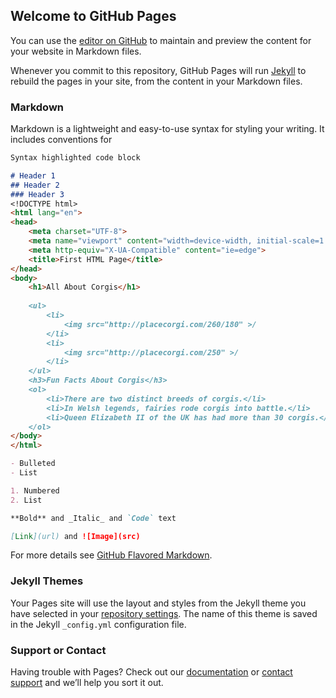 ## Welcome to GitHub Pages

You can use the [editor on GitHub](https://github.com/xianyu-li/xianyu-li.github.io/edit/master/index.md) to maintain and preview the content for your website in Markdown files.

Whenever you commit to this repository, GitHub Pages will run [Jekyll](https://jekyllrb.com/) to rebuild the pages in your site, from the content in your Markdown files.

### Markdown

Markdown is a lightweight and easy-to-use syntax for styling your writing. It includes conventions for

```markdown
Syntax highlighted code block

# Header 1
## Header 2
### Header 3
<!DOCTYPE html>
<html lang="en">
<head>
    <meta charset="UTF-8">
    <meta name="viewport" content="width=device-width, initial-scale=1.0">
    <meta http-equiv="X-UA-Compatible" content="ie=edge">
    <title>First HTML Page</title>
</head>
<body>
    <h1>All About Corgis</h1>
    
    <ul>
        <li>
            <img src="http://placecorgi.com/260/180" >/
        </li>
        <li>
            <img src="http://placecorgi.com/250" >/
        </li>
    </ul>
    <h3>Fun Facts About Corgis</h3>
    <ol>
        <li>There are two distinct breeds of corgis.</li>
        <li>In Welsh legends, fairies rode corgis into battle.</li>
        <li>Queen Elizabeth II of the UK has had more than 30 corgis.</li>
    </ol>
</body>
</html>

- Bulleted
- List

1. Numbered
2. List

**Bold** and _Italic_ and `Code` text

[Link](url) and ![Image](src)
```

For more details see [GitHub Flavored Markdown](https://guides.github.com/features/mastering-markdown/).

### Jekyll Themes

Your Pages site will use the layout and styles from the Jekyll theme you have selected in your [repository settings](https://github.com/xianyu-li/xianyu-li.github.io/settings). The name of this theme is saved in the Jekyll `_config.yml` configuration file.

### Support or Contact

Having trouble with Pages? Check out our [documentation](https://help.github.com/categories/github-pages-basics/) or [contact support](https://github.com/contact) and we’ll help you sort it out.
